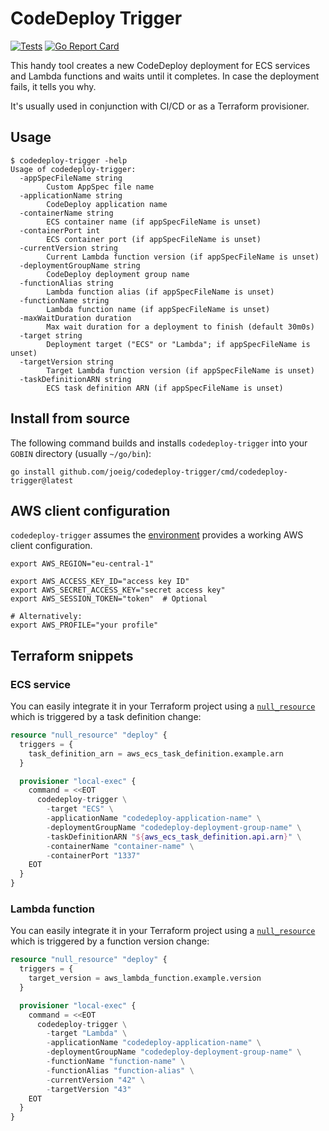 # CodeDeploy Trigger

[![Tests](https://github.com/joeig/codedeploy-trigger/actions/workflows/tests.yml/badge.svg)](https://github.com/joeig/codedeploy-trigger/actions/workflows/tests.yml)
[![Go Report Card](https://goreportcard.com/badge/github.com/joeig/codedeploy-trigger)](https://goreportcard.com/report/github.com/joeig/codedeploy-trigger)

This handy tool creates a new CodeDeploy deployment for ECS services and Lambda functions and waits until it completes.
In case the deployment fails, it tells you why.

It's usually used in conjunction with CI/CD or as a Terraform provisioner.

## Usage

```shell
$ codedeploy-trigger -help
Usage of codedeploy-trigger:
  -appSpecFileName string
        Custom AppSpec file name
  -applicationName string
        CodeDeploy application name
  -containerName string
        ECS container name (if appSpecFileName is unset)
  -containerPort int
        ECS container port (if appSpecFileName is unset)
  -currentVersion string
        Current Lambda function version (if appSpecFileName is unset)
  -deploymentGroupName string
        CodeDeploy deployment group name
  -functionAlias string
        Lambda function alias (if appSpecFileName is unset)
  -functionName string
        Lambda function name (if appSpecFileName is unset)
  -maxWaitDuration duration
        Max wait duration for a deployment to finish (default 30m0s)
  -target string
        Deployment target ("ECS" or "Lambda"; if appSpecFileName is unset)
  -targetVersion string
        Target Lambda function version (if appSpecFileName is unset)
  -taskDefinitionARN string
        ECS task definition ARN (if appSpecFileName is unset)
```

## Install from source

The following command builds and installs `codedeploy-trigger` into your `GOBIN` directory (usually `~/go/bin`):

```shell
go install github.com/joeig/codedeploy-trigger/cmd/codedeploy-trigger@latest
```

## AWS client configuration

`codedeploy-trigger` assumes the [environment](https://aws.github.io/aws-sdk-go-v2/docs/configuring-sdk/#environment-variables) provides a working AWS client configuration.

```shell
export AWS_REGION="eu-central-1"

export AWS_ACCESS_KEY_ID="access key ID"
export AWS_SECRET_ACCESS_KEY="secret access key"
export AWS_SESSION_TOKEN="token"  # Optional

# Alternatively:
export AWS_PROFILE="your profile"
```

## Terraform snippets

### ECS service

You can easily integrate it in your Terraform project using a [`null_resource`](https://registry.terraform.io/providers/hashicorp/null/latest/docs/resources/resource) which is triggered by a task definition change:

```terraform
resource "null_resource" "deploy" {
  triggers = {
    task_definition_arn = aws_ecs_task_definition.example.arn
  }

  provisioner "local-exec" {
    command = <<EOT
      codedeploy-trigger \
        -target "ECS" \
        -applicationName "codedeploy-application-name" \
        -deploymentGroupName "codedeploy-deployment-group-name" \
        -taskDefinitionARN "${aws_ecs_task_definition.api.arn}" \
        -containerName "container-name" \
        -containerPort "1337"
    EOT
  }
}
```

### Lambda function

You can easily integrate it in your Terraform project using a [`null_resource`](https://registry.terraform.io/providers/hashicorp/null/latest/docs/resources/resource) which is triggered by a function version change:

```terraform
resource "null_resource" "deploy" {
  triggers = {
    target_version = aws_lambda_function.example.version
  }

  provisioner "local-exec" {
    command = <<EOT
      codedeploy-trigger \
        -target "Lambda" \
        -applicationName "codedeploy-application-name" \
        -deploymentGroupName "codedeploy-deployment-group-name" \
        -functionName "function-name" \
        -functionAlias "function-alias" \
        -currentVersion "42" \
        -targetVersion "43"
    EOT
  }
}
```
